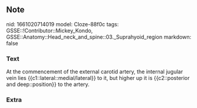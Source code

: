 ## Note
nid: 1661020714019
model: Cloze-88f0c
tags: GSSE::!Contributor::Mickey_Kondo, GSSE::Anatomy::Head_neck_and_spine::03._Suprahyoid_region
markdown: false

### Text
At the commencement of the external carotid artery, the internal jugular vein lies {{c1::lateral::medial/lateral}} to it, but higher up it is {{c2::posterior and deep::position}} to the artery.

### Extra

